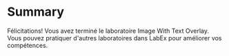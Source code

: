 # Summary

Félicitations! Vous avez terminé le laboratoire Image With Text Overlay. Vous pouvez pratiquer d'autres laboratoires dans LabEx pour améliorer vos compétences.
